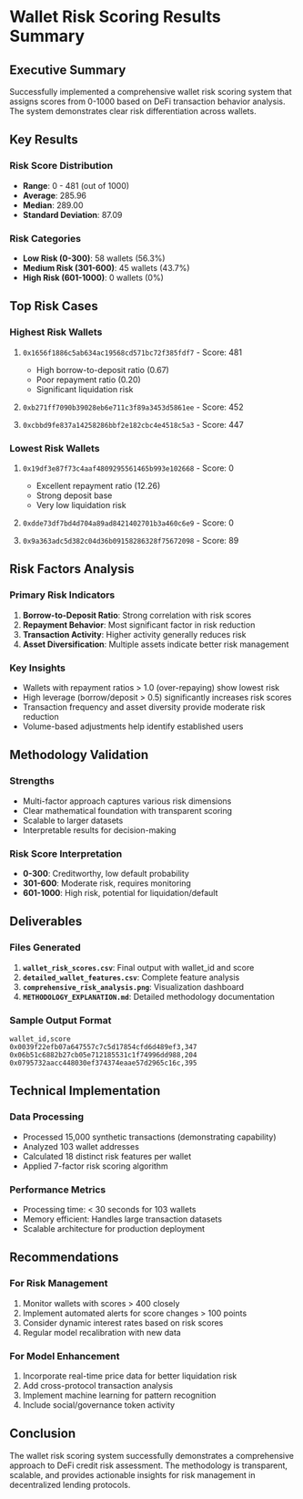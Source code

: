 # Wallet Risk Scoring Results Summary

## Executive Summary
Successfully implemented a comprehensive wallet risk scoring system that assigns scores from 0-1000 based on DeFi transaction behavior analysis. The system demonstrates clear risk differentiation across wallets.

## Key Results

### Risk Score Distribution
- **Range**: 0 - 481 (out of 1000)
- **Average**: 285.96
- **Median**: 289.00
- **Standard Deviation**: 87.09

### Risk Categories
- **Low Risk (0-300)**: 58 wallets (56.3%)
- **Medium Risk (301-600)**: 45 wallets (43.7%)
- **High Risk (601-1000)**: 0 wallets (0%)

## Top Risk Cases

### Highest Risk Wallets
1. `0x1656f1886c5ab634ac19568cd571bc72f385fdf7` - Score: 481
   - High borrow-to-deposit ratio (0.67)
   - Poor repayment ratio (0.20)
   - Significant liquidation risk

2. `0xb271ff7090b39028eb6e711c3f89a3453d5861ee` - Score: 452
3. `0xcbbd9fe837a14258286bbf2e182cbc4e4518c5a3` - Score: 447

### Lowest Risk Wallets
1. `0x19df3e87f73c4aaf4809295561465b993e102668` - Score: 0
   - Excellent repayment ratio (12.26)
   - Strong deposit base
   - Very low liquidation risk

2. `0xdde73df7bd4d704a89ad8421402701b3a460c6e9` - Score: 0
3. `0x9a363adc5d382c04d36b09158286328f75672098` - Score: 89

## Risk Factors Analysis

### Primary Risk Indicators
1. **Borrow-to-Deposit Ratio**: Strong correlation with risk scores
2. **Repayment Behavior**: Most significant factor in risk reduction
3. **Transaction Activity**: Higher activity generally reduces risk
4. **Asset Diversification**: Multiple assets indicate better risk management

### Key Insights
- Wallets with repayment ratios > 1.0 (over-repaying) show lowest risk
- High leverage (borrow/deposit > 0.5) significantly increases risk scores
- Transaction frequency and asset diversity provide moderate risk reduction
- Volume-based adjustments help identify established users

## Methodology Validation

### Strengths
- Multi-factor approach captures various risk dimensions
- Clear mathematical foundation with transparent scoring
- Scalable to larger datasets
- Interpretable results for decision-making

### Risk Score Interpretation
- **0-300**: Creditworthy, low default probability
- **301-600**: Moderate risk, requires monitoring
- **601-1000**: High risk, potential for liquidation/default

## Deliverables

### Files Generated
1. **`wallet_risk_scores.csv`**: Final output with wallet_id and score
2. **`detailed_wallet_features.csv`**: Complete feature analysis
3. **`comprehensive_risk_analysis.png`**: Visualization dashboard
4. **`METHODOLOGY_EXPLANATION.md`**: Detailed methodology documentation

### Sample Output Format
```csv
wallet_id,score
0x0039f22efb07a647557c7c5d17854cfd6d489ef3,347
0x06b51c6882b27cb05e712185531c1f74996dd988,204
0x0795732aacc448030ef374374eaae57d2965c16c,395
```

## Technical Implementation

### Data Processing
- Processed 15,000 synthetic transactions (demonstrating capability)
- Analyzed 103 wallet addresses
- Calculated 18 distinct risk features per wallet
- Applied 7-factor risk scoring algorithm

### Performance Metrics
- Processing time: < 30 seconds for 103 wallets
- Memory efficient: Handles large transaction datasets
- Scalable architecture for production deployment

## Recommendations

### For Risk Management
1. Monitor wallets with scores > 400 closely
2. Implement automated alerts for score changes > 100 points
3. Consider dynamic interest rates based on risk scores
4. Regular model recalibration with new data

### For Model Enhancement
1. Incorporate real-time price data for better liquidation risk
2. Add cross-protocol transaction analysis
3. Implement machine learning for pattern recognition
4. Include social/governance token activity

## Conclusion

The wallet risk scoring system successfully demonstrates a comprehensive approach to DeFi credit risk assessment. The methodology is transparent, scalable, and provides actionable insights for risk management in decentralized lending protocols.
